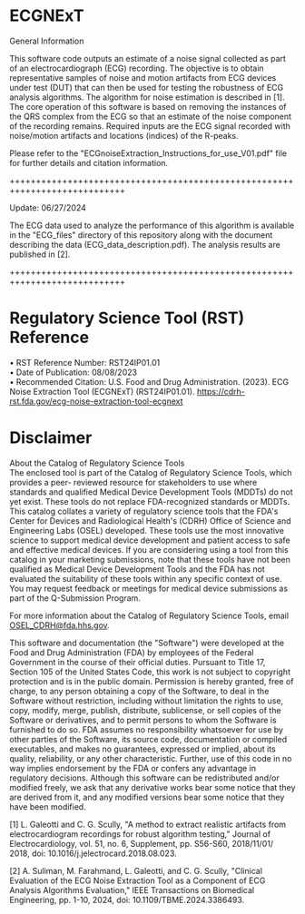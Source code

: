 # ECGNExT
General Information

This software code outputs an estimate of a noise signal collected as part of an electrocardiograph (ECG) recording. The objective is to obtain representative samples of noise and motion artifacts from ECG devices under test (DUT) that can then be used for testing the robustness of ECG analysis algorithms. The algorithm for noise estimation is described in [1]. The core operation of this software is based on removing the instances of the QRS complex from the ECG so that an estimate of the noise component of the recording remains. Required inputs are the ECG signal recorded with noise/motion artifacts and locations (indices) of the R-peaks.

Please refer to the "ECGnoiseExtraction_Instructions_for_use_V01.pdf" file for further details and citation information.

++++++++++++++++++++++++++++++++++++++++++++++++++++++++++++++++++++++++++++

Update: 06/27/2024

The ECG data used to analyze the performance of this algorithm is available in the "ECG_files" directory of this      repository along with the document describing the data (ECG_data_description.pdf). The analysis results are published in [2].

++++++++++++++++++++++++++++++++++++++++++++++++++++++++++++++++++++++++++++

# Regulatory Science Tool (RST) Reference
•	RST Reference Number: RST24IP01.01  
•	Date of Publication: 08/08/2023  
•	Recommended Citation: U.S. Food and Drug Administration. (2023). ECG Noise Extraction Tool (ECGNExT) (RST24IP01.01). https://cdrh-rst.fda.gov/ecg-noise-extraction-tool-ecgnext  

# Disclaimer
About the Catalog of Regulatory Science Tools  
The enclosed tool is part of the Catalog of Regulatory Science Tools, which provides a peer- reviewed resource for stakeholders to use where standards and qualified Medical Device Development Tools (MDDTs) do not yet exist. These tools do not replace FDA-recognized standards or MDDTs. This catalog collates a variety of regulatory science tools that the FDA's Center for Devices and Radiological Health's (CDRH) Office of Science and Engineering Labs (OSEL) developed. These tools use the most innovative science to support medical device development and patient access to safe and effective medical devices. If you are considering using a tool from this catalog in your marketing submissions, note that these tools have not been qualified as Medical Device Development Tools and the FDA has not evaluated the suitability of these tools within any specific context of use. You may request feedback or meetings for medical device submissions as part of the Q-Submission Program.  

For more information about the Catalog of Regulatory Science Tools, email OSEL_CDRH@fda.hhs.gov.


This software and documentation (the "Software") were developed at the Food and Drug Administration (FDA) by employees of the Federal Government in the course of their official duties. Pursuant to Title 17, Section 105 of the United States Code, this work is not subject to copyright protection and is in the public domain. Permission is hereby granted, free of charge, to any person obtaining a copy of the Software, to deal in the Software without restriction, including without limitation the rights to use, copy, modify, merge, publish, distribute, sublicense, or sell copies of the Software or derivatives, and to permit persons to whom the Software is furnished to do so. FDA assumes no responsibility whatsoever for use by other parties of the Software, its source code, documentation or compiled executables, and makes no guarantees, expressed or implied, about its quality, reliability, or any other characteristic. Further, use of this code in no way implies endorsement by the FDA or confers any advantage in regulatory decisions. Although this software can be redistributed and/or modified freely, we ask that any derivative works bear some notice that they are derived from it, and any modified versions bear some notice that they have been modified.

[1] L. Galeotti and C. G. Scully, "A method to extract realistic artifacts from electrocardiogram recordings for robust algorithm testing," Journal of Electrocardiology, vol. 51, no. 6, Supplement, pp. S56-S60, 2018/11/01/ 2018, doi: 10.1016/j.jelectrocard.2018.08.023.

[2] A. Suliman, M. Farahmand, L. Galeotti, and C. G. Scully, "Clinical Evaluation of the ECG Noise Extraction Tool as a Component of ECG Analysis Algorithms Evaluation," IEEE Transactions on Biomedical Engineering, pp. 1-10, 2024, doi: 10.1109/TBME.2024.3386493.
